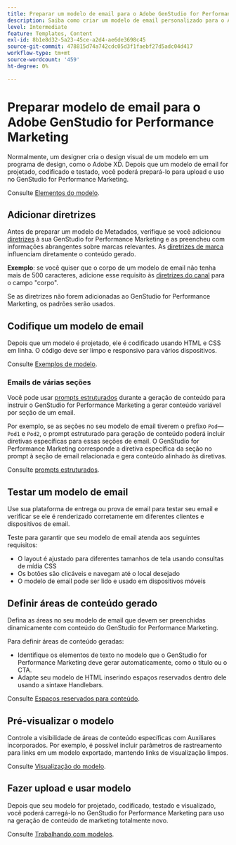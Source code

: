 ```yaml
---
title: Preparar um modelo de email para o Adobe GenStudio for Performance Marketing
description: Saiba como criar um modelo de email personalizado para o Adobe GenStudio for Performance Marketing.
level: Intermediate
feature: Templates, Content
exl-id: 8b1e8d32-5a23-45ce-a2d4-ae6de3698c45
source-git-commit: 478815d74a742cdc05d3f1faebf27d5adc04d417
workflow-type: tm+mt
source-wordcount: '459'
ht-degree: 0%

---
```


# Preparar modelo de email para o Adobe GenStudio for Performance Marketing

Normalmente, um designer cria o design visual de um modelo em um programa de design, como o Adobe XD. Depois que um modelo de email for projetado, codificado e testado, você poderá prepará-lo para upload e uso no GenStudio for Performance Marketing.

Consulte [Elementos do modelo](use-templates.md#template-elements).

## Adicionar diretrizes

Antes de preparar um modelo de Metadados, verifique se você adicionou [diretrizes](/help/user-guide/guidelines/overview.md) à sua GenStudio for Performance Marketing e as preencheu com informações abrangentes sobre marcas relevantes. As [diretrizes de marca](/help/user-guide/guidelines/brands.md) influenciam diretamente o conteúdo gerado.

**Exemplo**: se você quiser que o corpo de um modelo de email não tenha mais de 500 caracteres, adicione esse requisito às [diretrizes do canal](/help/user-guide/guidelines/brands.md#channel-guidelines) para o campo &quot;corpo&quot;.

Se as diretrizes não forem adicionadas ao GenStudio for Performance Marketing, os padrões serão usados.

## Codifique um modelo de email

Depois que um modelo é projetado, ele é codificado usando HTML e CSS em linha. O código deve ser limpo e responsivo para vários dispositivos.

Consulte [Exemplos de modelo](/help/user-guide/content/customize-template.md#template-examples).

### Emails de várias seções

Você pode usar [prompts estruturados](/help/user-guide/effective-prompts.md#structured-prompts) durante a geração de conteúdo para instruir o GenStudio for Performance Marketing a gerar conteúdo variável por seção de um email.

Por exemplo, se as seções no seu modelo de email tiverem o prefixo `Pod`—`Pod1` e `Pod2`, o prompt estruturado para geração de conteúdo poderá incluir diretivas específicas para essas seções de email. O GenStudio for Performance Marketing corresponde a diretiva específica da seção no prompt à seção de email relacionada e gera conteúdo alinhado às diretivas.

Consulte [prompts estruturados](/help/user-guide/effective-prompts.md#structured-prompts).

## Testar um modelo de email

Use sua plataforma de entrega ou prova de email para testar seu email e verificar se ele é renderizado corretamente em diferentes clientes e dispositivos de email.

Teste para garantir que seu modelo de email atenda aos seguintes requisitos:

* O layout é ajustado para diferentes tamanhos de tela usando consultas de mídia CSS
* Os botões são clicáveis e navegam até o local desejado
* O modelo de email pode ser lido e usado em dispositivos móveis

## Definir áreas de conteúdo gerado

Defina as áreas no seu modelo de email que devem ser preenchidas dinamicamente com conteúdo do GenStudio for Performance Marketing.

Para definir áreas de conteúdo geradas:

* Identifique os elementos de texto no modelo que o GenStudio for Performance Marketing deve gerar automaticamente, como o título ou o CTA.
* Adapte seu modelo de HTML inserindo espaços reservados dentro dele usando a sintaxe Handlebars.

Consulte [Espaços reservados para conteúdo](/help/user-guide/content/customize-template.md#content-placeholders).

## Pré-visualizar o modelo

Controle a visibilidade de áreas de conteúdo específicas com Auxiliares incorporados. Por exemplo, é possível incluir parâmetros de rastreamento para links em um modelo exportado, mantendo links de visualização limpos.

Consulte [Visualização do modelo](/help/user-guide/content/customize-template.md#template-preview).

## Fazer upload e usar modelo

Depois que seu modelo for projetado, codificado, testado e visualizado, você poderá carregá-lo no GenStudio for Performance Marketing para uso na geração de conteúdo de marketing totalmente novo.

Consulte [Trabalhando com modelos](use-templates.md).
